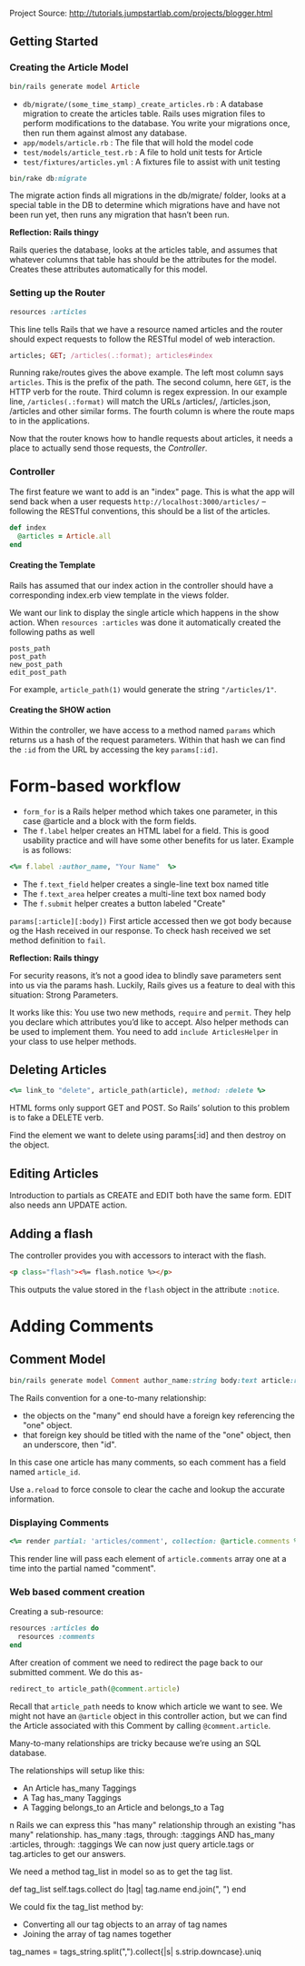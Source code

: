 Project Source: http://tutorials.jumpstartlab.com/projects/blogger.html
 
## Getting Started
 
### Creating the Article Model
 
```ruby
bin/rails generate model Article
```
* `db/migrate/(some_time_stamp)_create_articles.rb` : A database migration to create the articles table. Rails uses migration files to perform modifications to the database. You write your migrations once, then run them against almost any database.
* `app/models/article.rb` : The file that will hold the model code
* `test/models/article_test.rb` : A file to hold unit tests for Article
* `test/fixtures/articles.yml` : A fixtures file to assist with unit testing

```ruby
bin/rake db:migrate
```

The migrate action finds all migrations in the db/migrate/ folder, looks at a special table in the DB to determine which migrations have and have not been run yet, then runs any migration that hasn’t been run.

**Reflection: Rails thingy**

Rails queries the database, looks at the articles table, and assumes that whatever columns that table has should be the attributes for the model. Creates these attributes automatically for this model.

 ### Setting up the Router
 
 ```ruby
resources :articles
```

This line tells Rails that we have a resource named articles and the router should expect requests to follow the RESTful model of web interaction.

```ruby
articles; GET; /articles(.:format); articles#index
```

Running rake/routes gives the above example. The left most column says `articles`. This is the prefix of the path. The second column, here `GET`, is the HTTP verb for the route. Third column is regex expression. In our example line, `/articles(.:format)` will match the URLs /articles/, /articles.json, /articles and other similar forms. The fourth column is where the route maps to in the applications.

Now that the router knows how to handle requests about articles, it needs a place to actually send those requests, the *Controller*.

### Controller

The first feature we want to add is an "index" page. This is what the app will send back when a user requests `http://localhost:3000/articles/` – following the RESTful conventions, this should be a list of the articles.
```ruby
def index
  @articles = Article.all
end
```

#### Creating the Template
Rails has assumed that our index action in the controller should have a corresponding index.erb view template in the views folder. 

We want our link to display the single article which happens in the show action.
When `resources :articles` was done it automatically created the following paths as well
```
posts_path
post_path
new_post_path
edit_post_path
```

For example, `article_path(1)` would generate the string `"/articles/1"`.

#### Creating the SHOW action

Within the controller, we have access to a method named `params` which returns us a hash of the request parameters. Within that hash we can find the `:id` from the URL by accessing the key `params[:id]`.

# Form-based workflow

* `form_for` is a Rails helper method which takes one parameter, in this case @article and a block with the form fields.
* The `f.label` helper creates an HTML label for a field. This is good usability practice and will have some other benefits for us later. Example is as follows:
```ruby
<%= f.label :author_name, "Your Name"  %>
```
* The `f.text_field` helper creates a single-line text box named title
* The `f.text_area` helper creates a multi-line text box named body
* The `f.submit` helper creates a button labeled "Create"

`params[:article][:body])`
First article accessed then we got body because og the Hash received in our response. To check hash received we set method definition to `fail`.

**Reflection: Rails thingy**

For security reasons, it’s not a good idea to blindly save parameters sent into us via the params hash. Luckily, Rails gives us a feature to deal with this situation: Strong Parameters.

It works like this: You use two new methods, `require` and `permit`. They help you declare which attributes you’d like to accept. Also helper methods can be used to implement them. You need to add `include ArticlesHelper` in your class to use helper methods.

## Deleting Articles

```ruby
<%= link_to "delete", article_path(article), method: :delete %>
```

HTML forms only support GET and POST. So Rails’ solution to this problem is to fake a DELETE verb.

Find the element we want to delete using params[:id] and then destroy on the object.

## Editing Articles

Introduction to partials as CREATE and EDIT both have the same form. EDIT also needs ann UPDATE action. 

## Adding a flash

The controller provides you with accessors to interact with the flash.
```html
<p class="flash"><%= flash.notice %></p>
```

This outputs the value stored in the `flash` object in the attribute `:notice`.

# Adding Comments

## Comment Model

```ruby
bin/rails generate model Comment author_name:string body:text article:references
```

The Rails convention for a one-to-many relationship:

* the objects on the "many" end should have a foreign key referencing the "one" object.
* that foreign key should be titled with the name of the "one" object, then an underscore, then "id".

In this case one article has many comments, so each comment has a field named `article_id`.

Use `a.reload` to force console to clear the cache and lookup the accurate information.

### Displaying Comments
```ruby
<%= render partial: 'articles/comment', collection: @article.comments %>
```
This render line will pass each element of `article.comments` array one at a time into the partial named "comment".

### Web based comment creation

Creating a sub-resource:
```ruby
resources :articles do
  resources :comments
end
```
After creation of comment we need to redirect the page back to our submitted comment. We do this as-
```ruby
redirect_to article_path(@comment.article)
```
Recall that `article_path` needs to know which article we want to see. We might not have an `@article` object in this controller action, but we can find the Article associated with this Comment by calling `@comment.article`.

Many-to-many relationships are tricky because we’re using an SQL database.

The relationships will setup like this:
* An Article has_many Taggings
* A Tag has_many Taggings
* A Tagging belongs_to an Article and belongs_to a Tag

n Rails we can express this "has many" relationship through an existing "has many" relationship.
has_many :tags, through: :taggings
AND
has_many :articles, through: :taggings
We can now just query article.tags or tag.articles to get our answers.

We need a method tag_list in model so as to get the tag list.

def tag_list
  self.tags.collect do |tag|
    tag.name
  end.join(", ")
end

We could fix the tag_list method by:
* Converting all our tag objects to an array of tag names
* Joining the array of tag names together


tag_names = tags_string.split(",").collect{|s| s.strip.downcase}.uniq

